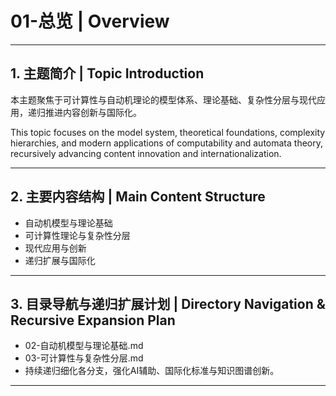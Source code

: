 # 01-总览 | Overview

---

## 1. 主题简介 | Topic Introduction

本主题聚焦于可计算性与自动机理论的模型体系、理论基础、复杂性分层与现代应用，递归推进内容创新与国际化。

This topic focuses on the model system, theoretical foundations, complexity hierarchies, and modern applications of computability and automata theory, recursively advancing content innovation and internationalization.

---

## 2. 主要内容结构 | Main Content Structure

- 自动机模型与理论基础
- 可计算性理论与复杂性分层
- 现代应用与创新
- 递归扩展与国际化

---

## 3. 目录导航与递归扩展计划 | Directory Navigation & Recursive Expansion Plan

- 02-自动机模型与理论基础.md
- 03-可计算性与复杂性分层.md
- 持续递归细化各分支，强化AI辅助、国际化标准与知识图谱创新。

---
